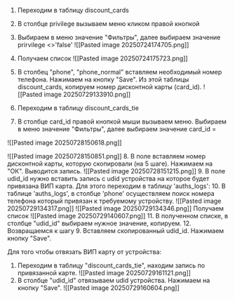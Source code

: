 
1. Переходим в таблицу discount_cards
2. В столбце privilege вызываем меню кликом правой кнопкой
3. Выбираем в меню значение "Фильтры", далее выбираем значение prirvilege <>'false'
![[Pasted image 20250724174705.png]]

4. Получаем список
![[Pasted image 20250724175723.png]]
5. В столбец "phone", "phone_normal" вставляем необходимый номер телефона. Нажимаем на кнопку "Save". Из этой таблицы discount_cards, копируем номер дисконтной карты (card_id).
![[Pasted image 20250729133910.png]]

 6. Переходим в таблицу discount_cards_tie
 7. В столбце card_id правой кнопкой мыши вызываем меню. 
     Выбираем в меню значение "Фильтры", далее выбираем значение card_id =
 
 ![[Pasted image 20250728150618.png]]
 
 
 ![[Pasted image 20250728150851.png]]
8. В поле вставляем номер дисконтной карты, которую скопировали (на 5 шаге). Нажимаем на "ОК". Выводится запись.
![[Pasted image 20250728151215.png]]
 9. В поле udid_id нужно вставить запись с udid устройства на которое будет привязана ВИП карта.
 Для этого переходим в таблицу 'auths_logs':
 10. В таблице  'auths_logs', в столбце 'phone' осуществляем поиск номера телефона который привязан к требуемому устройству.
 ![[Pasted image 20250729134317.png]]
 ![[Pasted image 20250729134346.png]]
Получаем список
![[Pasted image 20250729140607.png]]
11. В полученном списке, в столбце "udid_id" выбираем нужное значение, копируем.
12. Возвращаемся к шагу 9. Вставляем скопированный udid_id. Нажимаем кнопку "Save".

Для того чтобы отвязать ВИП карту от устройства:
1. Переходим в таблицу "discount_cards_tie", находим запись по привязанной карте.
![[Pasted image 20250729161121.png]]
2. В столбце "udid_id" отвязываем udid устройства. Нажимаем на кнопку "Save".
![[Pasted image 20250729160604.png]]